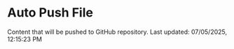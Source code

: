 # Auto Push File

Content that will be pushed to GitHub repository.
Last updated: 07/05/2025, 12:15:23 PM